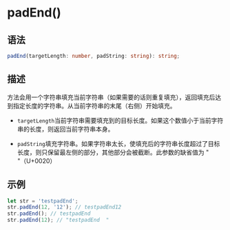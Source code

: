# padEnd()

## 语法

```ts
padEnd(targetLength: number, padString: string): string;
```

## 描述

 方法会用一个字符串填充当前字符串（如果需要的话则重复填充），返回填充后达到指定长度的字符串。从当前字符串的末尾（右侧）开始填充。

- `targetLength`当前字符串需要填充到的目标长度。如果这个数值小于当前字符串的长度，则返回当前字符串本身。

- `padString`填充字符串。如果字符串太长，使填充后的字符串长度超过了目标长度，则只保留最左侧的部分，其他部分会被截断。此参数的缺省值为 " "（U+0020）

## 示例

```js
let str = 'testpadEnd';
str.padEnd(12, '12'); // testpadEnd12
str.padEnd(); // testpadEnd
str.padEnd(12); // "testpadEnd  "
```